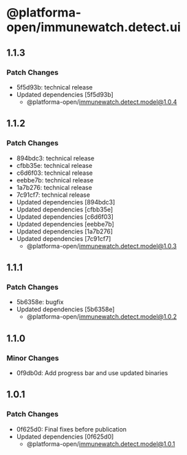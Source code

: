 # @platforma-open/immunewatch.detect.ui

## 1.1.3

### Patch Changes

- 5f5d93b: technical release
- Updated dependencies [5f5d93b]
  - @platforma-open/immunewatch.detect.model@1.0.4

## 1.1.2

### Patch Changes

- 894bdc3: technical release
- cfbb35e: technical release
- c6d6f03: technical release
- eebbe7b: technical release
- 1a7b276: technical release
- 7c91cf7: technical release
- Updated dependencies [894bdc3]
- Updated dependencies [cfbb35e]
- Updated dependencies [c6d6f03]
- Updated dependencies [eebbe7b]
- Updated dependencies [1a7b276]
- Updated dependencies [7c91cf7]
  - @platforma-open/immunewatch.detect.model@1.0.3

## 1.1.1

### Patch Changes

- 5b6358e: bugfix
- Updated dependencies [5b6358e]
  - @platforma-open/immunewatch.detect.model@1.0.2

## 1.1.0

### Minor Changes

- 0f9db0d: Add progress bar and use updated binaries

## 1.0.1

### Patch Changes

- 0f625d0: Final fixes before publication
- Updated dependencies [0f625d0]
  - @platforma-open/immunewatch.detect.model@1.0.1

